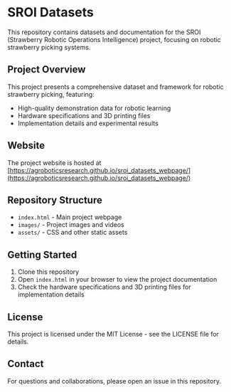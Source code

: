# SROI Datasets

This repository contains datasets and documentation for the SROI (Strawberry Robotic Operations Intelligence) project, focusing on robotic strawberry picking systems.

## Project Overview

This project presents a comprehensive dataset and framework for robotic strawberry picking, featuring:
- High-quality demonstration data for robotic learning
- Hardware specifications and 3D printing files
- Implementation details and experimental results

## Website

The project website is hosted at [https://agroboticsresearch.github.io/sroi_datasets_webpage/](https://agroboticsresearch.github.io/sroi_datasets_webpage/)

## Repository Structure

- `index.html` - Main project webpage
- `images/` - Project images and videos
- `assets/` - CSS and other static assets

## Getting Started

1. Clone this repository
2. Open `index.html` in your browser to view the project documentation
3. Check the hardware specifications and 3D printing files for implementation details

## License

This project is licensed under the MIT License - see the LICENSE file for details.

## Contact

For questions and collaborations, please open an issue in this repository. 